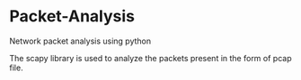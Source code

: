 # Packet-Analysis
Network packet analysis using python


The scapy library is used to analyze the packets present in the form of pcap file.
